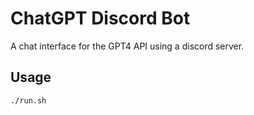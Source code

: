# ChatGPT Discord Bot
A chat interface for the GPT4 API using a discord server.

## Usage
```sh
./run.sh
```
